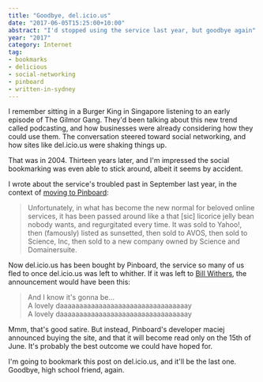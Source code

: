 ```yaml
---
title: "Goodbye, del.icio.us"
date: "2017-06-05T15:25:00+10:00"
abstract: "I'd stopped using the service last year, but goodbye again"
year: "2017"
category: Internet
tag:
- bookmarks
- delicious
- social-networking
- pinboard
- written-in-sydney
---
```

I remember sitting in a Burger King in Singapore listening to an early episode of The Gilmor Gang. They'd been talking about this new trend called podcasting, and how businesses were already considering how they could use them. The conversation steered toward social networking, and how sites like del.icio.us were shaking things up.

That was in 2004. Thirteen years later, and I'm impressed the social bookmarking was even able to stick around, albeit it seems by accident.

I wrote about the service's troubled past in September last year, in the context of [moving to Pinboard]:

> Unfortunately, in what has become the new normal for beloved online services, it has been passed around like a that [sic] licorice jelly bean nobody wants, and regurgitated every time. It was sold to Yahoo!, then (famously) listed as sunsetted, then sold to AVOS, then sold to Science, Inc, then sold to a new company owned by Science and Domainersuite.

Now del.icio.us has been bought by Pinboard, the service so many of us fled to once del.icio.us was left to whither. If it was left to [Bill Withers], the announcement would have been this:

> And I know it's gonna be...  
> A lovely daaaaaaaaaaaaaaaaaaaaaaaaaaaaaaaaay  
> A lovely daaaaaaaaaaaaaaaaaaaaaaaaaaaaaaaaay

Mmm, that's good satire. But instead, Pinboard's developer maciej announced buying the site, and that it will become read only on the 15th of June. It's probably the best outcome we could have hoped for.

I'm going to bookmark this post on del.icio.us, and it'll be the last one. Goodbye, high school friend, again.

[Bill Withers]: http://www.youtube.com/watch?v=sYi7uEvEEmk
[moving to Pinboard]: https://rubenerd.com/moving-from-delicious-to-pinboard/


